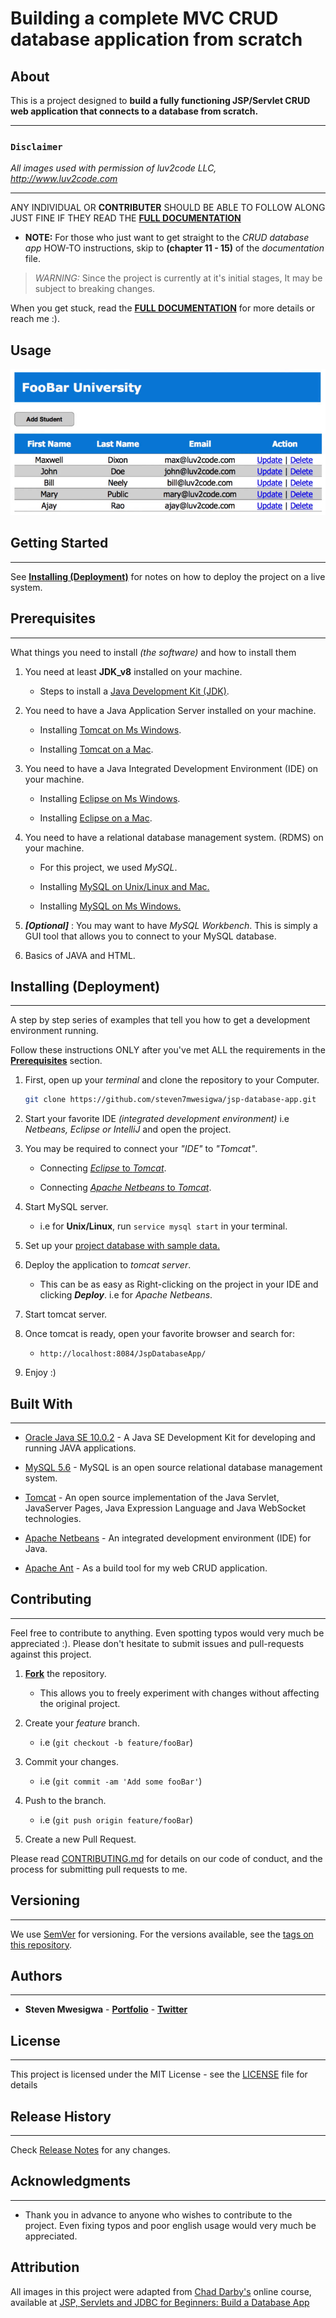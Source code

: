 # Building a complete MVC CRUD database application  from scratch

## About

This is a project designed to **build a fully functioning JSP/Servlet CRUD web application that connects to a database from scratch.**

---

### `Disclaimer`

*All images used with permission of luv2code LLC, http://www.luv2code.com*

---

ANY INDIVIDUAL OR **CONTRIBUTER** SHOULD BE ABLE TO FOLLOW ALONG JUST FINE IF THEY READ THE **[FULL DOCUMENTATION](/DOCUMENTATION.md "full documentation")**

* **NOTE:** For those who just want to get straight to the *CRUD database app* HOW-TO instructions, skip to **(chapter 11 - 15)** of the *documentation* file.

> *WARNING:* Since the project is currently at it's initial stages, It may be subject to breaking changes.

When you get stuck, read the **[FULL DOCUMENTATION](/DOCUMENTATION.md "full documentation")** for more details or reach me :).

## Usage

  ![main-app.png](/MARKDOWN_IMAGES/README-IMAGES/main-app.png)


## Getting Started

---

See **[Installing (Deployment)](/README.md#installing-\(deployment\) "Deploying the project")** for notes on how to deploy the project on a live system.


## Prerequisites

---

What things you need to install *(the software)* and how to install them

1. You need at least **JDK_v8** installed on your machine.

	* Steps to install a [Java Development Kit (JDK)](/DOCUMENTATION.md#02-008-setting-up-the-development-environment-overview "Set up your development environment").

2. You need to have a Java Application Server installed on your machine.

	* Installing [Tomcat on Ms Windows](/DOCUMENTATION.md#02-010-installing-tomcat-on-ms-windows "Installing Tomcat on Ms Windows").

	* Installing [Tomcat on a Mac](/DOCUMENTATION.md#02-011-install-tomcat-on-mac "Installing Tomcat on a Mac").

3. You need to have a Java Integrated Development Environment (IDE) on your machine.

	* Installing [Eclipse on Ms Windows](/DOCUMENTATION.md#02-012-installing-eclipse-on-ms-windows "Installing Eclipse on Ms Windows").

	* Installing [Eclipse on a Mac](/DOCUMENTATION.md#02-013-install-eclipse-on-mac "Installing Eclipse on a Mac").

4. You need to have a relational database management system. (RDMS) on your machine.

	* For this project, we used *MySQL*.

	* Installing [MySQL on Unix/Linux and Mac.](/DOCUMENTATION.md#11-076-installing-the-mysql-database-on-mac-and-linux "Installing MySQL on Unx/Linux and Mac.")

	* Installing [MySQL on Ms Windows.](/DOCUMENTATION.md#11-075-installing-the-mysql-database-on-ms-windows "Installing MySQL on Ms Windows.")

5. ***[Optional]*** : You may want to have *MySQL Workbench*.	 This is simply a GUI tool that allows you to connect to your MySQL database.

6. Basics of JAVA and HTML.

## Installing (Deployment)

---

A step by step series of examples that tell you how to get a development environment running.

Follow these instructions ONLY after you've met ALL the requirements in the **[Prerequisites](/README.md#prerequisites "Prerequisites")** section.

1. First, open up your *terminal* and clone the repository to your Computer.

	```bash
	git clone https://github.com/steven7mwesigwa/jsp-database-app.git
	```

2. Start your favorite IDE *(integrated development environment)* i.e *Netbeans, Eclipse or IntelliJ* and open the project.

3. You may be required to connect your *"IDE"* to *"Tomcat"*.

	* Connecting [*Eclipse* to *Tomcat*](/DOCUMENTATION.md#02-014-connecting-eclipse-to-tomcat "Connecting Eclipse to Tomcat").

	* Connecting [*Apache Netbeans* to *Tomcat*](/DOCUMENTATION.md#connecting-apache-netbeans-to-tomcat "Connecting Apache Netbeans to Tomcat").

4. Start MySQL server.

    * i.e for **Unix/Linux**, run `service mysql start` in your terminal.

5. Set up your [project database with sample data.](/DOCUMENTATION.md#11-077-setting-up-our-project-database-with-sample-data "Instructions to set up your project database.")

6. Deploy the application to *tomcat server*.

    * This can be as easy as Right-clicking on the project in your IDE and clicking ***Deploy***. i.e for *Apache Netbeans*.

7. Start tomcat server.

8. Once tomcat is ready, open your favorite browser and search for:

    * `http://localhost:8084/JspDatabaseApp/`

9. Enjoy :)	


## Built With

---

* [Oracle Java SE 10.0.2](https://www.oracle.com/technetwork/java/javase/downloads/java-archive-javase10-4425482.html "Oracle Java SE 10.0.2") - A Java SE Development Kit for developing and running JAVA applications.

* [MySQL 5.6](http://www.mysqltutorial.org/install-mysql/ "MySQL 5.6") - MySQL is an open source relational database management system.

* [Tomcat](https://tomcat.apache.org/ "Tomcat") - An open source implementation of the Java Servlet, JavaServer Pages, Java Expression Language and Java WebSocket technologies.

* [Apache Netbeans](https://netbeans.apache.org "Apache Netbeans") - An integrated development environment (IDE) for Java.

* [Apache Ant](https://ant.apache.org/ "Apache Ant") - As a build tool for my web CRUD application.

## Contributing

---

Feel free to contribute to anything. Even spotting typos would very much be appreciated :).
Please don't hesitate to submit issues and pull-requests against this project.

1. **[Fork](https://github.com/steven7mwesigwa/jsp-database-app/fork)** the repository.

    * This allows you to freely experiment with changes without affecting the original project.

2. Create your *feature* branch.

    * i.e  (`git checkout -b feature/fooBar`)

3. Commit your changes.

    * i.e  (`git commit -am 'Add some fooBar'`)

4. Push to the branch.

    * i.e  (`git push origin feature/fooBar`)

5. Create a new Pull Request.

Please read [CONTRIBUTING.md](https://github.com/steven7mwesigwa/jsp-database-app/blob/master/CONTRIBUTING.md) for details on our code of conduct, and the process for submitting pull requests to me.

## Versioning

---

We use [SemVer](http://semver.org/) for versioning. For the versions available, see the [tags on this repository](https://github.com/steven7mwesigwa/jsp-database-app/tags).

## Authors

---

* **Steven Mwesigwa** - **[Portfolio](https://steven7mwesigwa.github.io/ "Portfolio website : Steven Mwesigwa")** - **[Twitter](https://twitter.com/steven7mwesigwa "Twitter Account : Steven Mwesigwa")**

[//]: # "See also the list of [contributors](https://github.com/your/project/contributors) who participated in this project."

## License

---

This project is licensed under the MIT License - see the [LICENSE](https://github.com/steven7mwesigwa/jsp-database-app/blob/master/LICENSE) file for details

## Release History

---

Check [Release Notes](https://github.com/steven7mwesigwa/jsp-database-app/releases "Release Notes") for any changes.

## Acknowledgments

---

* Thank you in advance to  anyone who wishes to contribute to the project. Even fixing typos and poor english usage would very much be appreciated.

[//]: # "* Hat tip to anyone whose code was used* Inspiration* etc"


## Attribution

All images in this project were adapted from [Chad Darby's](https://twitter.com/luv2codetv?lang=en "Chad Darby") online course,
available at [JSP, Servlets and JDBC for Beginners: Build a Database App](https://www.udemy.com/jsp-tutorial/)

